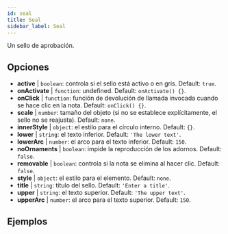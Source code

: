 ```yaml
---
id: seal 
title: Seal
sidebar_label: Seal
---
```


Un sello de aprobación.

## Opciones

* __active__ | `boolean`: controla si el sello está activo o en gris. Default: `true`.
* __onActivate__ | `function`: undefined. Default: `onActivate() {}`.
* __onClick__ | `function`: función de devolución de llamada invocada cuando se hace clic en la nota. Default: `onClick() {}`.
* __scale__ | `number`: tamaño del objeto (si no se establece explícitamente, el sello no se reajusta). Default: `none`.
* __innerStyle__ | `object`: el estilo para el círculo interno. Default: `{}`.
* __lower__ | `string`: el texto inferior. Default: `'The lower text'`.
* __lowerArc__ | `number`: el arco para el texto inferior. Default: `150`.
* __noOrnaments__ | `boolean`: impide la reproducción de los adornos. Default: `false`.
* __removable__ | `boolean`: controla si la nota se elimina al hacer clic. Default: `false`.
* __style__ | `object`: el estilo para el elemento. Default: `none`.
* __title__ | `string`: título del sello. Default: `'Enter a title'`.
* __upper__ | `string`: el texto superior. Default: `'The upper text'`.
* __upperArc__ | `number`: el arco para el texto superior. Default: `150`.


## Ejemplos

```jsx live

```
